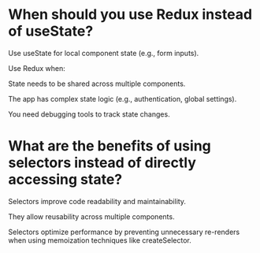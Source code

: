 # When should you use Redux instead of useState?

Use useState for local component state (e.g., form inputs).

Use Redux when:

State needs to be shared across multiple components.

The app has complex state logic (e.g., authentication, global settings).

You need debugging tools to track state changes.

# What are the benefits of using selectors instead of directly accessing state?

Selectors improve code readability and maintainability.

They allow reusability across multiple components.

Selectors optimize performance by preventing unnecessary re-renders when using memoization techniques like createSelector.